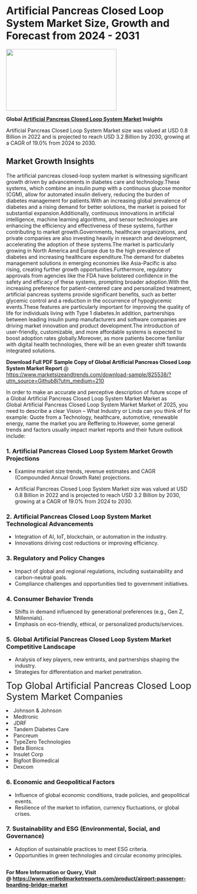 <H1>Artificial Pancreas Closed Loop System Market Size, Growth and Forecast from 2024 - 2031</H1><img class="aligncenter size-medium wp-image-584254" src="https://thirdeyenews.in/wp-content/uploads/2024/09/Global-Market-Research-300x168.jpeg" alt="" width="300" height="168" /><p><strong>Global&nbsp;<a href="https://www.marketsizeandtrends.com/download-sample/825538/?utm_source=Github8j?utm_medium=210">Artificial Pancreas Closed Loop System Market</a> Insights</strong></p><p>Artificial Pancreas Closed Loop System Market size was valued at USD 0.8 Billion in 2022 and is projected to reach USD 3.2 Billion by 2030, growing at a CAGR of 19.0% from 2024 to 2030.</p><p><h2>Market Growth Insights</h2> The artificial pancreas closed-loop system market is witnessing significant growth driven by advancements in diabetes care and technology.These systems, which combine an insulin pump with a continuous glucose monitor (CGM), allow for automated insulin delivery, reducing the burden of diabetes management for patients.With an increasing global prevalence of diabetes and a rising demand for better solutions, the market is poised for substantial expansion.Additionally, continuous innovations in artificial intelligence, machine learning algorithms, and sensor technologies are enhancing the efficiency and effectiveness of these systems, further contributing to market growth.Governments, healthcare organizations, and private companies are also investing heavily in research and development, accelerating the adoption of these systems.The market is particularly growing in North America and Europe due to the high prevalence of diabetes and increasing healthcare expenditure.The demand for diabetes management solutions in emerging economies like Asia-Pacific is also rising, creating further growth opportunities.Furthermore, regulatory approvals from agencies like the FDA have bolstered confidence in the safety and efficacy of these systems, prompting broader adoption.With the increasing preference for patient-centered care and personalized treatment, artificial pancreas systems provide significant benefits, such as better glycemic control and a reduction in the occurrence of hypoglycemic events.These features are particularly important for improving the quality of life for individuals living with Type 1 diabetes.In addition, partnerships between leading insulin pump manufacturers and software companies are driving market innovation and product development.The introduction of user-friendly, customizable, and more affordable systems is expected to boost adoption rates globally.Moreover, as more patients become familiar with digital health technologies, there will be an even greater shift towards integrated solutions.<p><span class=""><strong>Download Full PDF Sample Copy of Global Artificial Pancreas Closed Loop System Market Report</strong> @ <a href="https://www.marketsizeandtrends.com/download-sample/825538/?utm_source=Github8j?utm_medium=210" target="_blank">https://www.marketsizeandtrends.com/download-sample/825538/?utm_source=Github8j?utm_medium=210</a></span></p><p>In order to make an accurate and perceptive description of future scope of a Global&nbsp;Artificial Pancreas Closed Loop System Market Market as Global&nbsp;Artificial Pancreas Closed Loop System Market Market of 2025, you need to describe a clear Vision &ndash; What Industry or Linda can you think of for example: Quote from a Technology, healthcare, automotive, renewable energy, name the market you are Reffering to.However, some general trends and factors usually impact market reports and their future outlook include:</p><h3>1.&nbsp;<strong>Artificial Pancreas Closed Loop System Market Growth Projections</strong></h3><ul><li>Examine market size trends, revenue estimates and CAGR (Compounded Annual Growth Rate) projections.</li><li><p>Artificial Pancreas Closed Loop System Market size was valued at USD 0.8 Billion in 2022 and is projected to reach USD 3.2 Billion by 2030, growing at a CAGR of 19.0% from 2024 to 2030.</p></li></ul><h3>2.&nbsp;<strong>Artificial Pancreas Closed Loop System Market Technological Advancements</strong></h3><ul><li>Integration of AI, IoT, blockchain, or automation in the industry.</li><li>Innovations driving cost reductions or improving efficiency.</li></ul><h3>3.&nbsp;<strong>Regulatory and Policy Changes</strong></h3><ul><li>Impact of global and regional regulations, including sustainability and carbon-neutral goals.</li><li>Compliance challenges and opportunities tied to government initiatives.</li></ul><h3>4.&nbsp;<strong>Consumer Behavior Trends</strong></h3><ul><li>Shifts in demand influenced by generational preferences (e.g., Gen Z, Millennials).</li><li>Emphasis on eco-friendly, ethical, or personalized products/services.</li></ul><h3>5.&nbsp;<strong>Global Artificial Pancreas Closed Loop System Market Competitive Landscape</strong></h3><ul><li>Analysis of key players, new entrants, and partnerships shaping the industry.</li><li>Strategies for differentiation and market penetration.</li></ul><p data-pm-slice="1 1 []"><span style="color: inherit; font-family: inherit; font-size: 25px;">Top Global Artificial Pancreas Closed Loop System Market Companies</span></p><div class="" data-test-id=""><p><li>Johnson & Johnson</li><li> Medtronic</li><li> JDRF</li><li> Tandem Diabetes Care</li><li> Pancreum</li><li> TypeZero Technologies</li><li> Beta Bionics</li><li> Insulet Corp</li><li> Bigfoot Biomedical</li><li> Dexcom</li></p></div><h3>6.&nbsp;<strong>Economic and Geopolitical Factors</strong></h3><ul><li>Influence of global economic conditions, trade policies, and geopolitical events.</li><li>Resilience of the market to inflation, currency fluctuations, or global crises.</li></ul><h3>7.&nbsp;<strong>Sustainability and ESG (Environmental, Social, and Governance)</strong></h3><ul><li>Adoption of sustainable practices to meet ESG criteria.</li><li>Opportunities in green technologies and circular economy principles.</li></ul><h2><strong style="font-size: 14px;">For More Information or Query, Visit @&nbsp;</strong><a style="background-color: #ffffff; font-size: 14px;" href="https://www.marketsizeandtrends.com/report/artificial-pancreas-closed-loop-system-market/" target="_blank">https://www.verifiedmarketreports.com/product/airport-passenger-boarding-bridge-market</a></h2>